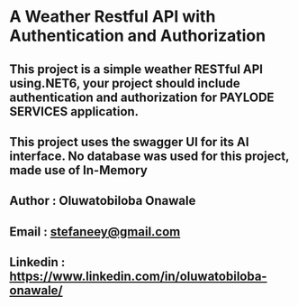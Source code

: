 ﻿# A Weather Restful API with Authentication and Authorization

## This project is a simple weather RESTful API using.NET6, your project should include authentication and authorization for PAYLODE SERVICES application. 
## This project uses the swagger UI for its AI interface. No database was used for this project, made use of In-Memory 

## Author : Oluwatobiloba Onawale
## Email : stefaneey@gmail.com
## Linkedin : https://www.linkedin.com/in/oluwatobiloba-onawale/

